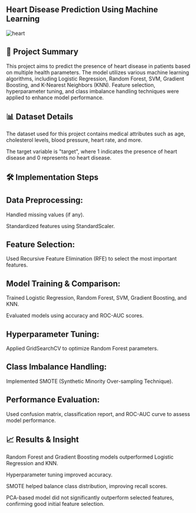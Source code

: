 ## Heart Disease Prediction Using Machine Learning

![heart](https://github.com/user-attachments/assets/5a548bd0-6e17-4b1a-b848-41cb3e9f4c2c)


## 📌 Project Summary

This project aims to predict the presence of heart disease in patients based on multiple health parameters. The model utilizes various machine learning algorithms, including Logistic Regression, Random Forest, SVM, Gradient Boosting, and K-Nearest Neighbors (KNN). Feature selection, hyperparameter tuning, and class imbalance handling techniques were applied to enhance model performance.

## 📊 Dataset Details

The dataset used for this project contains medical attributes such as age, cholesterol levels, blood pressure, heart rate, and more.

The target variable is "target", where 1 indicates the presence of heart disease and 0 represents no heart disease.

## 🛠 Implementation Steps

## Data Preprocessing:

Handled missing values (if any).

Standardized features using StandardScaler.

## Feature Selection:

Used Recursive Feature Elimination (RFE) to select the most important features.

## Model Training & Comparison:

Trained Logistic Regression, Random Forest, SVM, Gradient Boosting, and KNN.

Evaluated models using accuracy and ROC-AUC scores.

## Hyperparameter Tuning:

Applied GridSearchCV to optimize Random Forest parameters.

## Class Imbalance Handling:

Implemented SMOTE (Synthetic Minority Over-sampling Technique).

## Performance Evaluation:

Used confusion matrix, classification report, and ROC-AUC curve to assess model performance.

## 📈 Results & Insight

Random Forest and Gradient Boosting models outperformed Logistic Regression and KNN.

Hyperparameter tuning improved accuracy.

SMOTE helped balance class distribution, improving recall scores.

PCA-based model did not significantly outperform selected features, confirming good initial feature selection.


